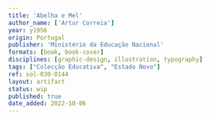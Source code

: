 ```yaml
---
title: 'Abelha e Mel'
author_name: ['Artur Correia']
year: y1956
origin: Portugal
publisher: 'Ministério da Educação Nacional'
formats: [book, book-cover]
disciplines: [graphic-design, illustration, typography]
tags: ["Colecção Educativa", "Estado Novo"]
ref: sol-030-0144
layout: artifact
status: wip
published: true
date_added: 2022-10-06
---
```

